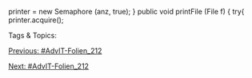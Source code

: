 printer = new Semaphore  (anz, true);
}
public void printFile (File f) {
try{
printer.acquire();

   Tags & Topics:
   

[Previous: #AdvIT-Folien_212](AdvIT-Folien_212.md)

[Next: #AdvIT-Folien_212](AdvIT-Folien_212.md)